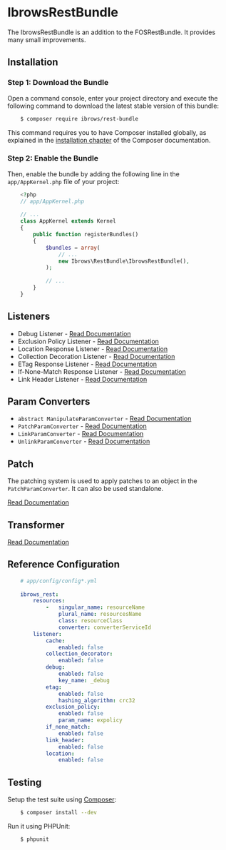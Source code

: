 # IbrowsRestBundle

The IbrowsRestBundle is an addition to the FOSRestBundle. It provides many small improvements.

## Installation

### Step 1: Download the Bundle

Open a command console, enter your project directory and execute the
following command to download the latest stable version of this bundle:

```bash
    $ composer require ibrows/rest-bundle
```

This command requires you to have Composer installed globally, as explained
in the [installation chapter](https://getcomposer.org/doc/00-intro.md)
of the Composer documentation.

### Step 2: Enable the Bundle

Then, enable the bundle by adding the following line in the `app/AppKernel.php`
file of your project:

```php
    <?php
    // app/AppKernel.php
    
    // ...
    class AppKernel extends Kernel
    {
        public function registerBundles()
        {
            $bundles = array(
                // ...
                new Ibrows\RestBundle\IbrowsRestBundle(),
            );
            
            // ...
        }
    }
```

## Listeners
- Debug Listener - [Read Documentation](listener/debug_response_listener.md)
- Exclusion Policy Listener - [Read Documentation](listener/exclusion_policy_response_listener.md)
- Location Response Listener - [Read Documentation](listener/location_response_listener.md)
- Collection Decoration Listener - [Read Documentation](listener/collection_decoration_listener.md)
- ETag Response Listener - [Read Documentation](listener/etag_response_listener.md)
- If-None-Match Response Listener - [Read Documentation](listener/if_none_match_response_listener.md)
- Link Header Listener - [Read Documentation](listener/link_header_listener.md)

## Param Converters
- `abstract ManipulateParamConverter` - [Read Documentation](param_converter/manipulate_param_converter.md)
- `PatchParamConverter` - [Read Documentation](param_converter/patch_param_converter.md)
- `LinkParamConverter` - [Read Documentation](param_converter/link_param_converter.md)
- `UnlinkParamConverter` - [Read Documentation](param_converter/unlink_param_converter.md)
 
## Patch

The patching system is used to apply patches to an object in the `PatchParamConverter`. It can also be used standalone.

[Read Documentation](patch.md)
 
## Transformer
[Read Documentation](transformer.md)

## Reference Configuration

```yaml
    # app/config/config*.yml
    
    ibrows_rest:
        resources:
            -   singular_name: resourceName
                plural_name: resourcesName
                class: resourceClass
                converter: converterServiceId
        listener:
            cache:
                enabled: false
            collection_decorator:
                enabled: false
            debug:
                enabled: false
                key_name: _debug
            etag:
                enabled: false
                hashing_algorithm: crc32
            exclusion_policy:
                enabled: false
                param_name: expolicy
            if_none_match:
                enabled: false
            link_header:
                enabled: false
            location:
                enabled: false        
```


## Testing

Setup the test suite using [Composer](http://getcomposer.org/):

```bash
    $ composer install --dev
```

Run it using PHPUnit:

```bash
    $ phpunit
```